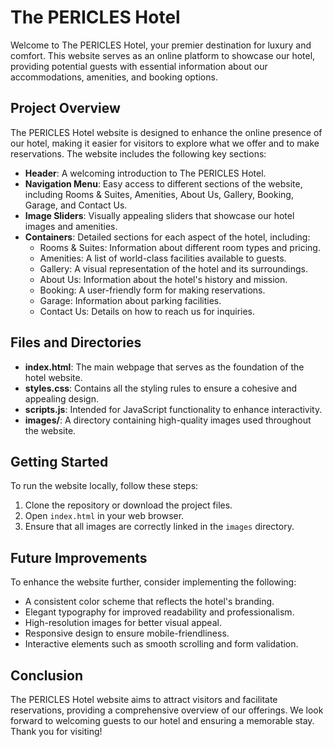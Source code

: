 # The PERICLES Hotel

Welcome to The PERICLES Hotel, your premier destination for luxury and comfort. This website serves as an online platform to showcase our hotel, providing potential guests with essential information about our accommodations, amenities, and booking options.

## Project Overview

The PERICLES Hotel website is designed to enhance the online presence of our hotel, making it easier for visitors to explore what we offer and to make reservations. The website includes the following key sections:

- **Header**: A welcoming introduction to The PERICLES Hotel.
- **Navigation Menu**: Easy access to different sections of the website, including Rooms & Suites, Amenities, About Us, Gallery, Booking, Garage, and Contact Us.
- **Image Sliders**: Visually appealing sliders that showcase our hotel images and amenities.
- **Containers**: Detailed sections for each aspect of the hotel, including:
  - Rooms & Suites: Information about different room types and pricing.
  - Amenities: A list of world-class facilities available to guests.
  - Gallery: A visual representation of the hotel and its surroundings.
  - About Us: Information about the hotel's history and mission.
  - Booking: A user-friendly form for making reservations.
  - Garage: Information about parking facilities.
  - Contact Us: Details on how to reach us for inquiries.

## Files and Directories

- **index.html**: The main webpage that serves as the foundation of the hotel website.
- **styles.css**: Contains all the styling rules to ensure a cohesive and appealing design.
- **scripts.js**: Intended for JavaScript functionality to enhance interactivity.
- **images/**: A directory containing high-quality images used throughout the website.

## Getting Started

To run the website locally, follow these steps:

1. Clone the repository or download the project files.
2. Open `index.html` in your web browser.
3. Ensure that all images are correctly linked in the `images` directory.

## Future Improvements

To enhance the website further, consider implementing the following:

- A consistent color scheme that reflects the hotel's branding.
- Elegant typography for improved readability and professionalism.
- High-resolution images for better visual appeal.
- Responsive design to ensure mobile-friendliness.
- Interactive elements such as smooth scrolling and form validation.

## Conclusion

The PERICLES Hotel website aims to attract visitors and facilitate reservations, providing a comprehensive overview of our offerings. We look forward to welcoming guests to our hotel and ensuring a memorable stay. Thank you for visiting!